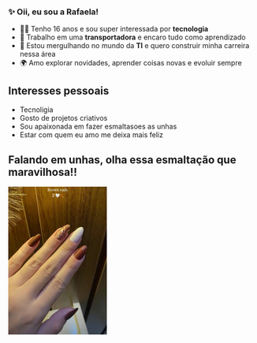 ### ✨ Oii, eu sou a Rafaela!

- 👩‍💻 Tenho 16 anos e sou super interessada por **tecnologia**
- 🚚 Trabalho em uma **transportadora** e encaro tudo como aprendizado
- 🧠 Estou mergulhando no mundo da **TI** e quero construir minha carreira nessa área
- 🌍 Amo explorar novidades, aprender coisas novas e evoluir sempre

## Interesses pessoais
- Tecnoligia 
- Gosto de projetos criativos
- Sou apaixonada em fazer esmaltasoes as unhas
- Estar com quem eu amo me deixa mais feliz 

## Falando em unhas, olha essa esmaltação que maravilhosa!!
<img src="https://github.com/rafaelaaraujo123/rafaelaaraujo123/blob/main/Imagem%20unha.jpg" width="200" height="300">
 

